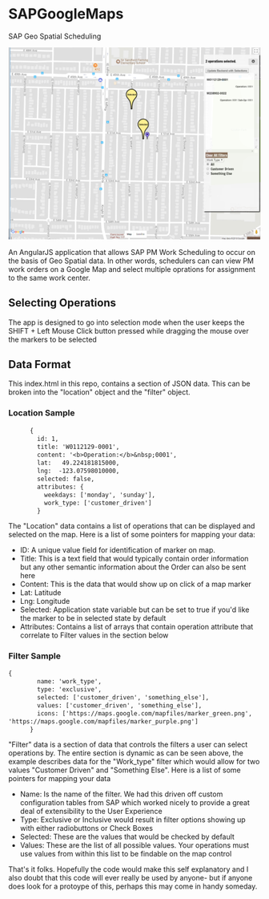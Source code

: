 # SAPGoogleMaps
SAP Geo Spatial Scheduling

![App Screenshot](https://github.com/wiredash/SAPGoogleMaps/blob/master/APPSC.png)

An AngularJS application that allows SAP PM Work Scheduling to occur on the basis of Geo Spatial data. In other words, schedulers can can view PM work orders on a Google Map and select multiple oprations for assignment to the same work center.

## Selecting Operations
The app is designed to go into selection mode when the user keeps the SHIFT + Left Mouse Click button pressed while dragging the mouse over the markers to be selected

## Data Format
This index.html in this repo, contains a section of JSON data. This can be broken into the "location" object and the "filter" object.

### Location Sample
``` 
      {
        id: 1,
        title: 'W0112129-0001',
        content: '<b>Operation:</b>&nbsp;0001',
        lat:   49.224181815000,
        lng:  -123.07598010000,
        selected: false,
        attributes: {
          weekdays: ['monday', 'sunday'],
          work_type: ['customer_driven']
        } 
 ```
The "Location" data contains a list of operations that can be displayed and selected on the map. Here is a list of some pointers for mapping your data:

- ID: A unique value field for identification of marker on map.
- Title: This is a text field that would typically contain order information but any other semantic information about the Order can also be sent here
- Content: This is the data that would show up on click of a map marker
- Lat: Latitude
- Lng: Longitude
- Selected: Application state variable but can be set to true if you'd like the marker to be in selected state by default
- Attributes: Contains a list of arrays that contain operation attribute that correlate to Filter values in the section below


### Filter Sample
```
{
        name: 'work_type',
        type: 'exclusive',
        selected: ['customer_driven', 'something_else'],
        values: ['customer_driven', 'something_else'],
        icons: ['https://maps.google.com/mapfiles/marker_green.png', 'https://maps.google.com/mapfiles/marker_purple.png']
      }
```
"Filter" data is a section of data that controls the filters a user can select operations by. The entire section is dynamic as can be seen above, the example describes data for the "Work_type" filter which would allow for two values "Customer Driven" and "Something Else". Here is a list of some pointers for mapping your data
- Name: Is the name of the filter. We had this driven off custom configuration tables from SAP which worked nicely to provide a great deal of extensibility to the User Experience
- Type: Exclusive or Inclusive would result in filter options showing up with either radiobuttons or Check Boxes
- Selected: These are the values that would be checked by default
- Values: These are the list of all possible values. Your operations must use values from within this list to be findable on the map control

That's it folks. Hopefully the code would make this self explanatory and I also doubt that this code will ever really be used by anyone- but if anyone does look for a protoype of this, perhaps this may come in handy someday.
